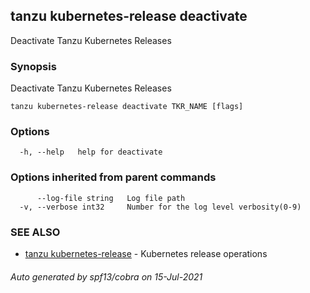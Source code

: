 ## tanzu kubernetes-release deactivate

Deactivate Tanzu Kubernetes Releases

### Synopsis

Deactivate Tanzu Kubernetes Releases

```
tanzu kubernetes-release deactivate TKR_NAME [flags]
```

### Options

```
  -h, --help   help for deactivate
```

### Options inherited from parent commands

```
      --log-file string   Log file path
  -v, --verbose int32     Number for the log level verbosity(0-9)
```

### SEE ALSO

* [tanzu kubernetes-release](tanzu_kubernetes-release.md)     - Kubernetes release operations

###### Auto generated by spf13/cobra on 15-Jul-2021

